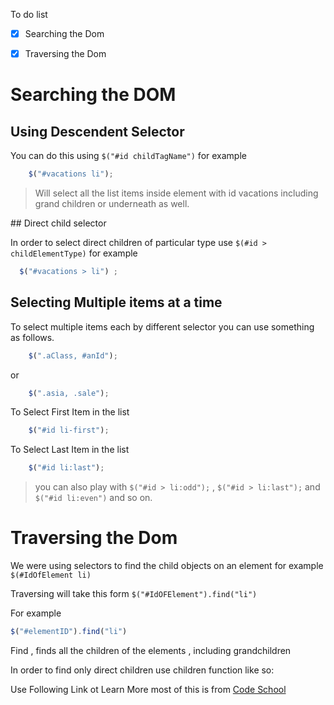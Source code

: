 
To do list 
- [x] Searching the Dom
- [x] Traversing the Dom



# Searching the DOM
## Using Descendent Selector

You can do this using `$("#id childTagName")` for example 
```javascript 
    $("#vacations li"); 
```

> Will select all the list items inside element with id vacations including grand children or underneath as well.

## Direct child selector

In order to select direct children of particular  type use `$(#id > childElementType)` for example

```javascript 
  $("#vacations > li") ;
```

## Selecting Multiple items at a time

To select multiple items each by different selector you can use something as follows.

```javascript 
	$(".aClass, #anId");
```

or 
```javascript
	$(".asia, .sale");
```


To Select First Item in the list 

```javascript 
	$("#id li-first");
```


To Select Last Item in the list 
```javascript 
	$("#id li:last");
```

>you can also play with `$("#id > li:odd");` , `$("#id > li:last");`  and `$("#id li:even")` and so on.


# Traversing the Dom


We were using selectors to find the child objects on an element for example `$(#IdOfElement li)`

Traversing will take this  form `$("#IdOFElement").find("li")`

For example 

```javascript 
$("#elementID").find("li")
```


Find , finds all the children of the elements , including grandchildren

In order to find only direct children use children function like so:



Use Following Link ot Learn More most of this is from [Code School](http://try.jquery.com)
